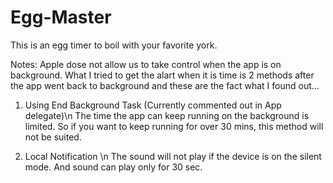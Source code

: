 # Egg-Master

This is an egg timer to boil with your favorite york.

Notes:
Apple dose not allow us to take control when the app is on background.
What I tried to get the alart when it is time is 2 methods after the app went back to background and these are the fact 
what I found out...

1. Using End Background Task (Currently commented out in App delegate)\n
    The time the app can keep running on the background is limited. So if you want to keep running for over 30 mins, 
    this method will not be suited.
    
2. Local Notification \n
    The sound will not play if the device is on the silent mode. And sound can play only for 30 sec.

